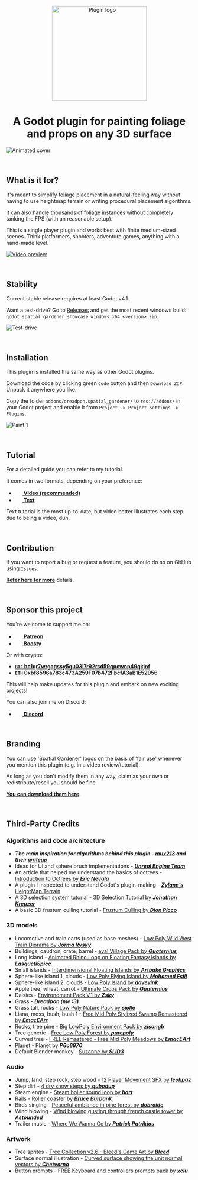<p align="center">
	<img width="256px" src="../godot_spatial_gardener_media/godot_spatial_gardener_media/readme/rdm_logo.png" alt="Plugin logo" />
	<h1 align="center">
		A Godot plugin for painting foliage and props on any 3D surface
	</h1>
</p>

![Animated cover](../godot_spatial_gardener_media/godot_spatial_gardener_media/readme/rdm_cover_gif_lossy.gif)

</br>

## What is it for?

It's meant to simplify foliage placement in a natural-feeling way without having to use heightmap terrain or writing procedural placement algorithms.

It can also handle thousands of foliage instances without completely tanking the FPS (with an reasonable setup).

This is a single player plugin and works best with finite medium-sized scenes. Think platformers, shooters, adventure games, anything with a hand-made level.

[![Video preview](../godot_spatial_gardener_media/godot_spatial_gardener_media/readme/rdm_trailer_thubmnail_360p_ext_compressed.jpg)](https://youtu.be/o_59aTeljpg)

</br>

## Stability

Current stable release requires at least Godot v4.1.

Want a test-drive? Go to [Releases](https://github.com/dreadpon/godot_spatial_gardener/releases) and get the most recent windows build: `godot_spatial_gardener_showcase_windows_x64_<version>.zip`.

![Test-drive](../godot_spatial_gardener_media/godot_spatial_gardener_media/readme/rdm_showcase_gif_lossy.gif)

</br>

## Installation

This plugin is installed the same way as other Godot plugins.

Download the code by clicking green `Code` button and then `Download ZIP`. Unpack it anywhere you like.

Copy the folder `addons/dreadpon.spatial_gardener/` to `res://addons/` in your Godot project and enable it from `Project -> Project Settings -> Plugins`.

![Paint 1](../godot_spatial_gardener_media/godot_spatial_gardener_media/readme/rdm_paint_1.jpg)

</br>

## Tutorial

For a detailed guide you can refer to my tutorial.

It comes in two formats, depending on your preference:

- **[<img src="../godot_spatial_gardener_media/godot_spatial_gardener_media/marketing_artwork/yt_icon_rgb.png" width="16" style="margin-right:4px"/> Video (recommended)](https://youtube.com/playlist?list=PLtsfK5HW0bX-TKR8eO_uKEguii8w9dGIh)**
- **[<img src="../godot_spatial_gardener_media/godot_spatial_gardener_media/marketing_artwork/text_icon.png" width="16" style="margin-right:4px"/> Text](reference/TUTORIAL_ROOT.md)**

Text tutorial is the most up-to-date, but video better illustrates each step due to being a video, duh.

</br>

## Contribution

If you want to report a bug or request a feature, you should do so on GitHub using `Issues`.

**[Refer here for more](reference/CONTRIBUTION.md)** details.

</br>

## Sponsor this project

You're welcome to support me on:

- **[<img src="../godot_spatial_gardener_media/godot_spatial_gardener_media/marketing_artwork/Digital-Patreon-Logo_FieryCoral.png" width="16" style="margin-right:4px"/> Patreon](https://www.patreon.com/dreadpon)**
- **[<img src="../godot_spatial_gardener_media/godot_spatial_gardener_media/marketing_artwork/Boosty_Color.png" width="16" style="margin-right:4px"/> Boosty](https://boosty.to/dreadpon)**

Or with crypto:

- **[`BTC` bc1qr7wrgagssy5gu03l7r92rsd59qpcwnp49qkjnf](bitcoin:bc1qr7wrgagssy5gu03l7r92rsd59qpcwnp49qkjnf?amount=0.0005&message=Support%20the%20developer)**
- **`ETH` 0xbf8596a783c473A259F07b472FbcfA3aB1E52956**

This will help make updates for this plugin and embark on new exciting projects!

You can also join me on Discord:

- **[<img src="../godot_spatial_gardener_media/godot_spatial_gardener_media/marketing_artwork/Discord-Logo-Color.png" width="16" style="margin-right:4px"/> Discord](https://discord.gg/CzRSk8E)**

</br>

## Branding

You can use 'Spatial Gardener' logos on the basis of 'fair use' whenever you mention this plugin (e.g. in a video review/tutorial).

As long as you don't modify them in any way, claim as your own or redistribute/resell you should be fine.

**[You can download them here](https://github.com/dreadpon/godot_spatial_gardener_media/tree/20db95225a905d2f4e8c6d8706948b5f16acdd61/logo).**

</br>

## Third-Party Credits

### Algorithms and code architecture

- ***The main inspiration for algorithms behind this plugin - [***mux213***](https://www.reddit.com/user/mux213/) and their [writeup](https://www.reddit.com/r/godot/comments/bfdgc1/experimenting_with_rendering_a_large_asteroid/)***
- Ideas for UI and sphere brush implementations - [***Unreal Engine Team***](https://github.com/EpicGames/UnrealEngine)
- An article that helped me understand the basics of octrees - [Introduction to Octrees by ***Eric Nevala***](https://www.gamedev.net/tutorials/programming/general-and-gameplay-programming/introduction-to-octrees-r3529/)
- A plugin I inspected to understand Godot's plugin-making - [***Zylann's*** HeightMap Terrain](https://github.com/Zylann/godot_heightmap_plugin)
- A 3D selection system tutorial - [3D Selection Tutorial by ***Jonathan Kreuzer***](http://www.3dkingdoms.com/selection.html)
- A basic 3D frustum culling tutorial - [Frustum Culling by ***Dion Picco*** ](https://www.flipcode.com/archives/Frustum_Culling.shtml)

### 3D models

- Locomotive and train carts (used as base meshes) - [Low Poly Wild West Train Diorama by ***Jorma Rysky***](https://sketchfab.com/3d-models/low-poly-wild-west-train-diorama-ac701e3b40794872beeebb6251bf09e0)
- Buildings, caudron, crate, barrel - [eval Village Pack by ***Quaternius***](https://quaternius.com/packs/evalvillage.html)
- Long island - [Animated Rhino Loop on Floating Fantasy Islands by ***LasquetiSpice***](https://sketchfab.com/3d-models/animated-rhino-loop-on-floating-fantasy-islands-dbf8f1da9e594937985b03a037501df1)
- Small islands - [Interdimensional Floating Islands by ***Artbake Graphics***](https://sketchfab.com/3d-models/interdimensional-floating-islands-0742e636aa9a40b5865436511e3595cf)
- Sphere-like island 1, clouds - [Low Poly Flying Island by ***Mohamed Fsili***](https://sketchfab.com/3d-models/low-poly-flying-island-49c22c7d4f3249688a000fc526b84a76)
- Sphere-like island 2, clouds - [Low Poly Island by ***davevink***](https://sketchfab.com/3d-models/low-poly-island-98960ad16eae47b993b0351609e2907b)
- Apple tree, wheat, carrot - [Ultimate Crops Pack by ***Quaternius***](https://quaternius.com/packs/ultimatecrops.html)
- Daisies - [Environoment Pack V.1 by ***Zsky***](https://zsky2000.itch.io/environoment-pack-v1)
- Grass - ***Dreadpon (me :3)***
- Grass tall, rocks - [Low Poly Nature Pack by ***sjolle***](https://sjolle.itch.io/low-poly-nature-pack)
- Liana, moss, bush, bush 1 - [Free Mid Poly Stylized Swamp Remastered by ***EmacEArt***](https://opengameart.org/content/free-mid-poly-stylized-swamp-remastered)
- Rocks, tree pine - [Big LowPoly Environment Pack by ***zisongb***](https://opengameart.org/content/big-lowpoly-environment-pack)
- Tree generic - [Free Low Poly Forest by ***purepoly***](https://sketchfab.com/3d-models/free-low-poly-forest-6dc8c85121234cb59dbd53a673fa2b8f)
- Curved tree - [FREE Remastered - Free Mid Poly Meadows by ***EmacEArt***](https://opengameart.org/content/free-remastered-free-mid-poly-meadows)
- Planet - [Planet by ***P6c6970***](https://sketchfab.com/3d-models/planet-12b9bc3d77984683a39dce16c7ba5a9f)
- Default Blender monkey - [Suzanne by ***SLiD3***](https://www.artstation.com/slid3)

### Audio

- Jump, land, step rock, step wood - [12 Player Movement SFX by ***leohpaz***](https://opengameart.org/content/12-player-movement-sfx)
- Step dirt - [4 dry snow steps by ***qubodup***](https://opengameart.org/content/4-dry-snow-steps)
- Steam engine - [Steam boiler sound loop by ***bart***](https://opengameart.org/content/steam-boiler-sound-loop)
- Rails - [Roller coaster by ***Bruce Burbank***](https://freesound.org/people/Bruce%20Burbank/sounds/136596/)
- Birds singing - [Peaceful ambiance in pine forest by ***dobroide***](https://freesound.org/people/dobroide/sounds/22384/)
- Wind blowing - [Wind blowing gusting through french castle tower by ***Astounded***](https://freesound.org/people/Astounded/sounds/483479/)
- Trailer music - [Where We Wanna Go by ***Patrick Patrikios***](https://www.youtube.com/watch?v=EGhPElIATSI)

### Artwork

- Tree sprites - [Tree Collection v2.6 - Bleed's Game Art by ***Bleed***](https://opengameart.org/content/tree-collection-v26-bleeds-game-art)
- Surface normal illustration - [Curved surface showing the unit normal vectors by ***Chetvorno***](https://commons.wikia.org/wiki/File:Normal_vectors_on_a_curved_surface.svg)
- Button prompts - [FREE Keyboard and controllers prompts pack by ***xelu***](https://opengameart.org/content/free-keyboard-and-controllers-prompts-pack)
